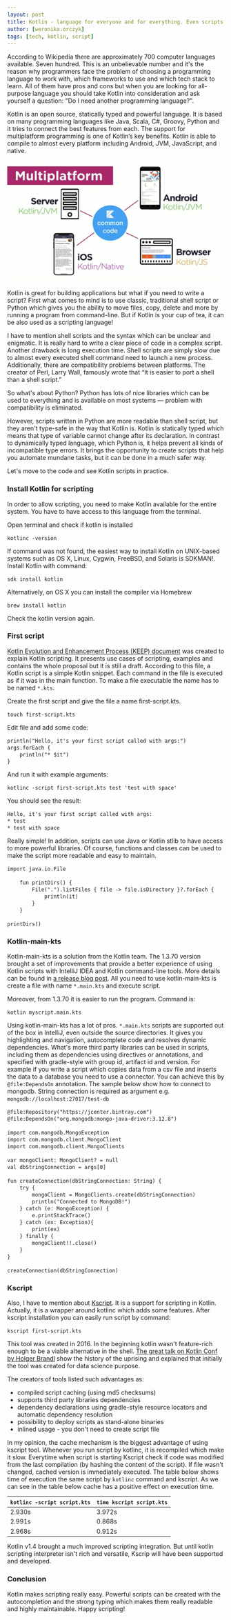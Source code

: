 ```yaml
---
layout: post
title: Kotlin - language for everyone and for everything. Even scripts.
author: [weronika.orczyk]
tags: [tech, kotlin, script]
---
```


According to Wikipedia there are approximately 700 computer languages available. Seven hundred.
This is an unbelievable number and it's the reason why programmers face the problem of
choosing a programming language to work with, which frameworks to use and which tech stack to learn.
All of them have pros and cons but when you are looking for all-purpose language you should take Kotlin
into consideration and ask yourself a question: "Do I need another programming language?".

Kotlin is an open source, statically typed and powerful language. It is based on many programming languages like Java,
Scala, C#, Groovy, Python and it tries to connect the best features from each. The support for multiplatform programming
is one of Kotlin’s key benefits. Kotlin is able to compile to almost every platform including Android, JVM, JavaScript,
and native.

![kotlin-usage](/img/articles/2021-03-19-kotlin-multiplatform.jpg)

Kotlin is great for building applications but what if you need to write a script? First what comes to mind is to use
classic, traditional shell script or Python which gives you the ability to move files, copy, delete and more by running
a program from command-line. But if Kotlin is your cup of tea, it can be also used as a scripting language!

I have to mention shell scripts and the syntax which can be unclear and enigmatic. It is really hard to write a clear
piece of code in a complex script. Another drawback is long execution time. Shell scripts are simply slow due to almost
every executed shell command need to launch a new process. Additionally, there are compatibility problems between
platforms. The creator of Perl, Larry Wall, famously wrote that “It is easier to port a shell than a shell script.”

So what's about Python? Python has lots of nice libraries which can be used to everything and is available on most
systems — problem with compatibility is eliminated.

However, scripts written in Python are more readable than shell script, but they aren't type-safe in the way that Kotlin
is. Kotlin is statically typed which means that type of variable cannot change after its declaration. In contrast to
dynamically typed language, which Python is, it helps prevent all kinds of incompatible type errors. It brings the
opportunity to create scripts that help you automate mundane tasks, but it can be done in a much safer way.

Let's move to the code and see Kotlin scripts in practice.

### Install Kotlin for scripting
In order to allow scripting, you need to make Kotlin available for the entire system.
You have to have access to this language from the terminal.

Open terminal and check if kotlin is installed
```
kotlinc -version
```
If command was not found, the easiest way to install Kotlin on UNIX-based systems such as OS X,
Linux, Cygwin, FreeBSD, and Solaris is SDKMAN!. Install Kotlin with command:
```
sdk install kotlin
```

Alternatively, on OS X you can install the compiler via Homebrew
```
brew install kotlin
```
Check the kotlin version again.

### First script

[Kotlin Evolution and Enhancement Process (KEEP) document](https://github.com/Kotlin/KEEP/blob/master/proposals/scripting-support.md)
was created to explain Kotlin scripting. It presents use cases of scripting, examples and contains the whole proposal
but it is still a draft. According to this file, a Kotlin script is a simple Kotlin snippet. Each command in the file is
executed as if it was in the main function. To make a file executable the name has to be named `*.kts`.

Create the first script and give the file a name first-script.kts.
```
touch first-script.kts
```
Edit file and add some code:
```
println("Hello, it's your first script called with args:")
args.forEach {
    println("* $it")
}
```
And run it with example arguments:
```
kotlinc -script first-script.kts test 'test with space'
```
You should see the result:
```
Hello, it's your first script called with args:
* test
* test with space
```
Really simple! In addition, scripts can use Java or Kotlin stlib to have access to more powerful libraries.
Of course, functions and classes can be used to make the script more readable and easy to maintain.

```
import java.io.File

    fun printDirs() {
        File(".").listFiles { file -> file.isDirectory }?.forEach {
            println(it)
        }
    }

printDirs()
```

### Kotlin-main-kts
Kotlin-main-kts is a solution from the Kotlin team. The 1.3.70 version brought a set of improvements that
provide a better experience of using Kotlin scripts with IntelliJ IDEA and Kotlin command-line tools.
More details can be found in [a release blog post](https://blog.jetbrains.com/kotlin/2020/03/kotlin-1-3-70-released/).
All you need to use kotlin-main-kts is create a file with name `*.main.kts` and execute script.

Moreover, from 1.3.70 it is easier to run the program. Command is:

```
kotlin myscript.main.kts
```

Using kotlin-main-kts has a lot of pros. `*.main.kts` scripts are supported out of the box in IntelliJ,
even outside the source directories. It gives you highlighting and navigation, autocomplete code
and resolves dynamic dependencies. What's more third party libraries can be used in scripts,
including them as dependencies using directives or annotations, and specified with gradle-style with group id,
artifact id and version. For example if you write a script which copies data from a csv file and inserts the data
to a database you need to use a connector. You can achieve this by `@file:DependsOn` annotation. The sample below show
how to connect to mongodb. String connection is required as argument e.g. `mongodb://localhost:27017/test-db`

```
@file:Repository("https://jcenter.bintray.com")
@file:DependsOn("org.mongodb:mongo-java-driver:3.12.8")

import com.mongodb.MongoException
import com.mongodb.client.MongoClient
import com.mongodb.client.MongoClients

var mongoClient: MongoClient? = null
val dbStringConnection = args[0]

fun createConnection(dbStringConnection: String) {
    try {
        mongoClient = MongoClients.create(dbStringConnection)
        println("Connected to MongoDB!")
    } catch (e: MongoException) {
        e.printStackTrace()
    } catch (ex: Exception){
        print(ex)
    } finally {
        mongoClient!!.close()
    }
}

createConnection(dbStringConnection)
```

### Kscript

Also, I have to mention about [Kscript](https://github.com/holgerbrandl/kscript). It is a support for scripting in
Kotlin. Actually, it is a wrapper around kotlinc which adds some features. After kscript installation you can easily run
script by command:
```
kscript first-script.kts
```

This tool was created in 2016. In the beginning kotlin wasn't feature-rich enough to be a viable alternative in the
shell. [The great talk on Kotlin Conf by Holger Brandl](https://www.youtube.com/watch?v=cOJPKhlRa8c) show the
history of the uprising and explained that initially the tool was created for data science purpose.

The creators of tools listed such advantages as:
* compiled script caching (using md5 checksums)
* supports third party libraries dependencies
* dependency declarations using gradle-style resource locators and automatic dependency resolution
* possibility to deploy scripts as stand-alone binaries
* inlined usage - you don't need to create script file

In my opinion, the cache mechanism is the biggest advantage of using kscript tool. Whenever you run script by kotlinc,
it is recompiled which make it slow. Everytime when script is starting Kscript check if code was modified from the last
compilation (by hashing the content of the script). If file wasn't changed, cached version is immediately executed. The
table below shows time of execution the same script by ```kotlinc``` command and kscript. As we can see in the table
below cache has a positive effect on execution time.

| ```kotlinc -script script.kts``` | ```time kscript script.kts``` |
|----------------------------------|-------------------------------|
| 2.930s                           | 3.972s                        |
| 2.991s                           | 0.868s                        |
| 2.968s                           | 0.912s                        |


Kotlin v1.4 brought a much improved scripting integration. But until kotlin scripting interpreter isn't rich and
versatile, Kscrip will have been supported and developed.

### Conclusion
Kotlin makes scripting really easy. Powerful scripts can be created with the autocompletion and the strong typing which
makes them really readable and highly maintainable.
Happy scripting!
